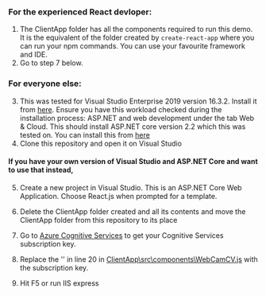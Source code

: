 ### For the experienced React devloper:
1. The ClientApp folder has all the components required to run this demo. It is the equivalent of the folder created by `create-react-app` where you can run your npm commands. You can use your favourite framework and IDE. 
2. Go to step 7 below.

###  For everyone else: 

3. This was tested for Visual Studio Enterprise 2019 version 16.3.2. Install it from [here](https://visualstudio.microsoft.com/downloads/). Ensure you have this workload checked during the installation process: ASP.NET and web development under the tab Web & Cloud. This should install ASP.NET core version 2.2 which this was tested on. You can install this from [here](https://dotnet.microsoft.com/download/dotnet-core/2.2)
4. Clone this repository and open it on Visual Studio

#### If you have your own version of Visual Studio and ASP.NET Core and want to use that instead, 
5. Create a new project in Visual Studio. This is an ASP.NET Core Web Application. Choose React.js when prompted for a template.
6. Delete the ClientApp folder created and all its contents and move the ClientApp folder from this repository to its place


7. Go to [Azure Cognitive Services](https://azure.microsoft.com/en-us/try/cognitive-services/my-apis/?api=computer-vision) to get your Cognitive Services subscription key.
8. Replace the '' in line 20 in [ClientApp\src\components\WebCamCV.js](./ClientApp/src/components/WebCamCV.js) with the subscription key.
9. Hit F5 or run IIS express 

